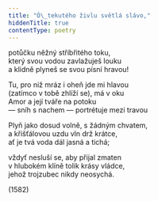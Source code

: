 ```yaml
---
title: "Ó\_tekutého živlu světlá slávo,"
hiddenTitle: true
contentType: poetry
---
```


<section>

potůčku něžný stříbřitého toku,  
který svou vodou zavlažuješ louku  
a klidně plyneš se svou písní hravou!

Tu, pro niž mráz i oheň jde mi hlavou  
(zatímco v tobě zhlíží se), má v oku  
Amor a její tváře na potoku  
— sníh s nachem — portrétuje mezi travou

Plyň jako dosud volně, s žádným chvatem,  
a křišťálovou uzdu vln drž krátce,  
ať je tvá voda dál jasná a tichá;

vždyť nesluší se, aby přijal zmaten  
v hlubokém klíně tolik krásy vládce,  
jehož trojzubec nikdy neosychá.

(1582)

</section>
